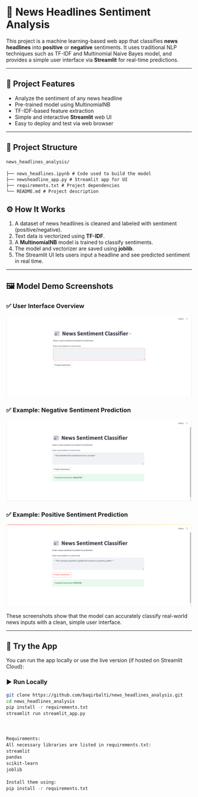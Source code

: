 # 📰 News Headlines Sentiment Analysis

This project is a machine learning-based web app that classifies **news headlines** into **positive** or **negative** sentiments. It uses traditional NLP techniques such as TF-IDF and Multinomial Naive Bayes model, and provides a simple user interface via **Streamlit** for real-time predictions.

---

## 📌 Project Features

- Analyze the sentiment of any news headline
- Pre-trained model using MultinomialNB
- TF-IDF-based feature extraction
- Simple and interactive **Streamlit** web UI
- Easy to deploy and test via web browser

---

## 📁 Project Structure
```
news_headlines_analysis/

├── news_headlines.ipynb # Code used to build the model
├── newsheadline_app.py # Streamlit app for UI
├── requirements.txt # Project dependencies
└── README.md # Project description
```

## ⚙️ How It Works

1. A dataset of news headlines is cleaned and labeled with sentiment (positive/negative).
2. Text data is vectorized using **TF-IDF**.
3. A **MultinomialNB** model is trained to classify sentiments.
4. The model and vectorizer are saved using **joblib**.
5. The Streamlit UI lets users input a headline and see predicted sentiment in real time.

---

## 🖼️ Model Demo Screenshots

### ✅ User Interface Overview
![Positive Example](https://github.com/baqirbalti/news_headlines_analysis/blob/main/image/Screenshot%202025-07-27%20105425.png)

### ✅ Example: Negative Sentiment Prediction
![Negative Example](https://github.com/baqirbalti/news_headlines_analysis/blob/main/image/Screenshot%202025-07-27%20105559.png)

### ✅ Example: Positive Sentiment Prediction
![UI Overview](https://github.com/baqirbalti/news_headlines_analysis/blob/main/image/Screenshot%202025-07-27%20105725.png)

These screenshots show that the model can accurately classify real-world news inputs with a clean, simple user interface.

---

## 🚀 Try the App

You can run the app locally or use the live version (if hosted on Streamlit Cloud):

### ▶️ Run Locally
```bash
git clone https://github.com/baqirbalti/news_headlines_analysis.git
cd news_headlines_analysis
pip install -r requirements.txt
streamlit run streamlit_app.py



Requirements:
All necessary libraries are listed in requirements.txt:
streamlit
pandas
scikit-learn
joblib

Install them using:
pip install -r requirements.txt
